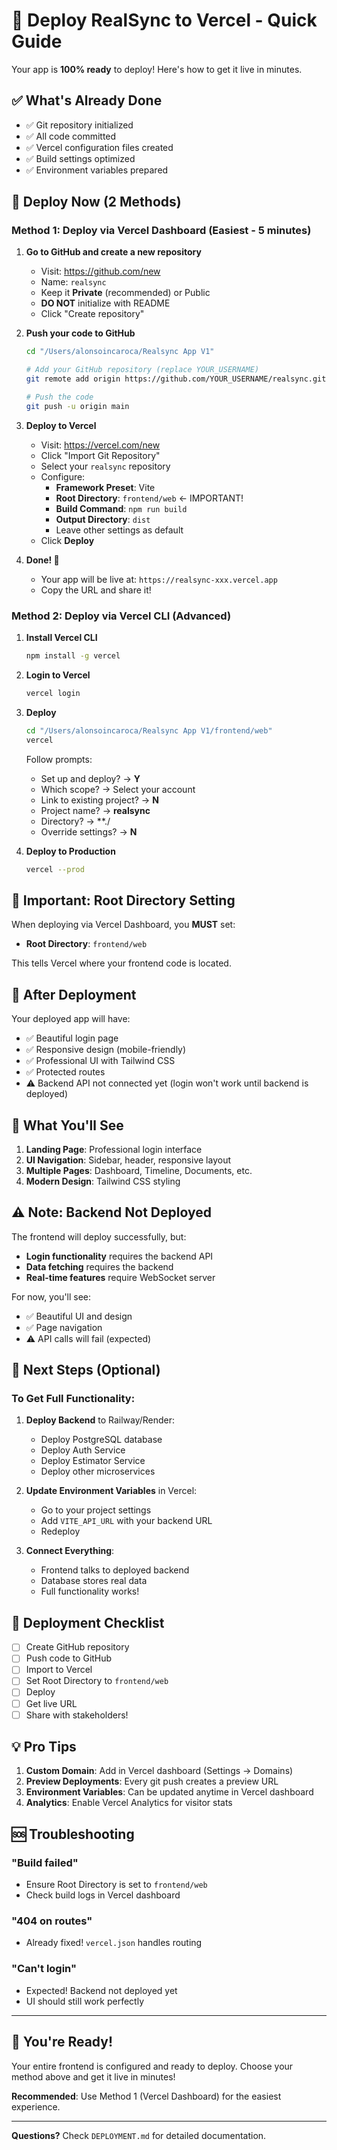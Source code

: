 # 🚀 Deploy RealSync to Vercel - Quick Guide

Your app is **100% ready** to deploy! Here's how to get it live in minutes.

## ✅ What's Already Done

- ✅ Git repository initialized
- ✅ All code committed
- ✅ Vercel configuration files created
- ✅ Build settings optimized
- ✅ Environment variables prepared

## 🎯 Deploy Now (2 Methods)

### Method 1: Deploy via Vercel Dashboard (Easiest - 5 minutes)

1. **Go to GitHub and create a new repository**
   - Visit: https://github.com/new
   - Name: `realsync`
   - Keep it **Private** (recommended) or Public
   - **DO NOT** initialize with README
   - Click "Create repository"

2. **Push your code to GitHub**
   ```bash
   cd "/Users/alonsoincaroca/Realsync App V1"

   # Add your GitHub repository (replace YOUR_USERNAME)
   git remote add origin https://github.com/YOUR_USERNAME/realsync.git

   # Push the code
   git push -u origin main
   ```

3. **Deploy to Vercel**
   - Visit: https://vercel.com/new
   - Click "Import Git Repository"
   - Select your `realsync` repository
   - Configure:
     - **Framework Preset**: Vite
     - **Root Directory**: `frontend/web` ← IMPORTANT!
     - **Build Command**: `npm run build`
     - **Output Directory**: `dist`
     - Leave other settings as default
   - Click **Deploy**

4. **Done! 🎉**
   - Your app will be live at: `https://realsync-xxx.vercel.app`
   - Copy the URL and share it!

### Method 2: Deploy via Vercel CLI (Advanced)

1. **Install Vercel CLI**
   ```bash
   npm install -g vercel
   ```

2. **Login to Vercel**
   ```bash
   vercel login
   ```

3. **Deploy**
   ```bash
   cd "/Users/alonsoincaroca/Realsync App V1/frontend/web"
   vercel
   ```

   Follow prompts:
   - Set up and deploy? → **Y**
   - Which scope? → Select your account
   - Link to existing project? → **N**
   - Project name? → **realsync**
   - Directory? → **./
   - Override settings? → **N**

4. **Deploy to Production**
   ```bash
   vercel --prod
   ```

## 🔧 Important: Root Directory Setting

When deploying via Vercel Dashboard, you **MUST** set:
- **Root Directory**: `frontend/web`

This tells Vercel where your frontend code is located.

## 📝 After Deployment

Your deployed app will have:
- ✅ Beautiful login page
- ✅ Responsive design (mobile-friendly)
- ✅ Professional UI with Tailwind CSS
- ✅ Protected routes
- ⚠️ Backend API not connected yet (login won't work until backend is deployed)

## 🎨 What You'll See

1. **Landing Page**: Professional login interface
2. **UI Navigation**: Sidebar, header, responsive layout
3. **Multiple Pages**: Dashboard, Timeline, Documents, etc.
4. **Modern Design**: Tailwind CSS styling

## ⚠️ Note: Backend Not Deployed

The frontend will deploy successfully, but:
- **Login functionality** requires the backend API
- **Data fetching** requires the backend
- **Real-time features** require WebSocket server

For now, you'll see:
- ✅ Beautiful UI and design
- ✅ Page navigation
- ⚠️ API calls will fail (expected)

## 🚀 Next Steps (Optional)

### To Get Full Functionality:

1. **Deploy Backend** to Railway/Render:
   - Deploy PostgreSQL database
   - Deploy Auth Service
   - Deploy Estimator Service
   - Deploy other microservices

2. **Update Environment Variables** in Vercel:
   - Go to your project settings
   - Add `VITE_API_URL` with your backend URL
   - Redeploy

3. **Connect Everything**:
   - Frontend talks to deployed backend
   - Database stores real data
   - Full functionality works!

## 🎯 Deployment Checklist

- [ ] Create GitHub repository
- [ ] Push code to GitHub
- [ ] Import to Vercel
- [ ] Set Root Directory to `frontend/web`
- [ ] Deploy
- [ ] Get live URL
- [ ] Share with stakeholders!

## 💡 Pro Tips

1. **Custom Domain**: Add in Vercel dashboard (Settings → Domains)
2. **Preview Deployments**: Every git push creates a preview URL
3. **Environment Variables**: Can be updated anytime in Vercel dashboard
4. **Analytics**: Enable Vercel Analytics for visitor stats

## 🆘 Troubleshooting

### "Build failed"
- Ensure Root Directory is set to `frontend/web`
- Check build logs in Vercel dashboard

### "404 on routes"
- Already fixed! `vercel.json` handles routing

### "Can't login"
- Expected! Backend not deployed yet
- UI should still work perfectly

---

## 🎊 You're Ready!

Your entire frontend is configured and ready to deploy. Choose your method above and get it live in minutes!

**Recommended**: Use Method 1 (Vercel Dashboard) for the easiest experience.

---

**Questions?** Check `DEPLOYMENT.md` for detailed documentation.
